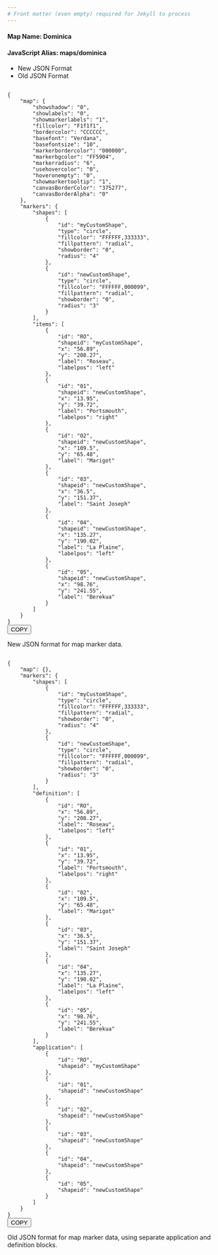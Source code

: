 ```yaml
---
# Front matter (even empty) required for Jekyll to process
---
```


#### Map Name: Dominica

#### JavaScript Alias: maps/dominica


<div class="code-wrapper">
<ul class='code-tabs'>
    <li class='active'>
        <a data-toggle='new-json'>New JSON Format</a>
    </li>
    <li>
        <a data-toggle='old-json'>Old JSON Format</a>
    </li>
</ul>
<div class='tab-content'>
    
<div class='tab new-json-tab active'>
<pre><code class="language-json">
{
    "map": {
        "showshadow": "0",
        "showlabels": "0",
        "showmarkerlabels": "1",
        "fillcolor": "F1f1f1",
        "bordercolor": "CCCCCC",
        "basefont": "Verdana",
        "basefontsize": "10",
        "markerbordercolor": "000000",
        "markerbgcolor": "FF5904",
        "markerradius": "6",
        "usehovercolor": "0",
        "hoveronempty": "0",
        "showmarkertooltip": "1",
        "canvasBorderColor": "375277",
        "canvasBorderAlpha": "0"
    },
    "markers": {
        "shapes": [
            {
                "id": "myCustomShape",
                "type": "circle",
                "fillcolor": "FFFFFF,333333",
                "fillpattern": "radial",
                "showborder": "0",
                "radius": "4"
            },
            {
                "id": "newCustomShape",
                "type": "circle",
                "fillcolor": "FFFFFF,000099",
                "fillpattern": "radial",
                "showborder": "0",
                "radius": "3"
            }
        ],
        "items": [
            {
                "id": "RO",
                "shapeid": "myCustomShape",
                "x": "56.89",
                "y": "208.27",
                "label": "Roseau",
                "labelpos": "left"
            },
            {
                "id": "01",
                "shapeid": "newCustomShape",
                "x": "13.95",
                "y": "39.72",
                "label": "Portsmouth",
                "labelpos": "right"
            },
            {
                "id": "02",
                "shapeid": "newCustomShape",
                "x": "109.5",
                "y": "65.48",
                "label": "Marigot"
            },
            {
                "id": "03",
                "shapeid": "newCustomShape",
                "x": "36.5",
                "y": "151.37",
                "label": "Saint Joseph"
            },
            {
                "id": "04",
                "shapeid": "newCustomShape",
                "x": "135.27",
                "y": "190.02",
                "label": "La Plaine",
                "labelpos": "left"
            },
            {
                "id": "05",
                "shapeid": "newCustomShape",
                "x": "98.76",
                "y": "241.55",
                "label": "Berekua"
            }
        ]
    }
}
</code><button class='btn btn-outline-secondary btn-copy' title='Copy to clipboard'>COPY</button>
</pre>


<p class='text-success'>New JSON format for map marker data.</p>

</div>
<div class='tab old-json-tab'>
<pre><code class="language-json">
{
    "map": {},
    "markers": {
        "shapes": [
            {
                "id": "myCustomShape",
                "type": "circle",
                "fillcolor": "FFFFFF,333333",
                "fillpattern": "radial",
                "showborder": "0",
                "radius": "4"
            },
            {
                "id": "newCustomShape",
                "type": "circle",
                "fillcolor": "FFFFFF,000099",
                "fillpattern": "radial",
                "showborder": "0",
                "radius": "3"
            }
        ],
        "definition": [
            {
                "id": "RO",
                "x": "56.89",
                "y": "208.27",
                "label": "Roseau",
                "labelpos": "left"
            },
            {
                "id": "01",
                "x": "13.95",
                "y": "39.72",
                "label": "Portsmouth",
                "labelpos": "right"
            },
            {
                "id": "02",
                "x": "109.5",
                "y": "65.48",
                "label": "Marigot"
            },
            {
                "id": "03",
                "x": "36.5",
                "y": "151.37",
                "label": "Saint Joseph"
            },
            {
                "id": "04",
                "x": "135.27",
                "y": "190.02",
                "label": "La Plaine",
                "labelpos": "left"
            },
            {
                "id": "05",
                "x": "98.76",
                "y": "241.55",
                "label": "Berekua"
            }
        ],
        "application": [
            {
                "id": "RO",
                "shapeid": "myCustomShape"
            },
            {
                "id": "01",
                "shapeid": "newCustomShape"
            },
            {
                "id": "02",
                "shapeid": "newCustomShape"
            },
            {
                "id": "03",
                "shapeid": "newCustomShape"
            },
            {
                "id": "04",
                "shapeid": "newCustomShape"
            },
            {
                "id": "05",
                "shapeid": "newCustomShape"
            }
        ]
    }
}
</code><button class='btn btn-outline-secondary btn-copy' title='Copy to clipboard'>COPY</button>
</pre>


<p class='text-success'>Old JSON format for map marker data, using separate application and definition blocks.</p>

</div>
    
</div>
</div>
